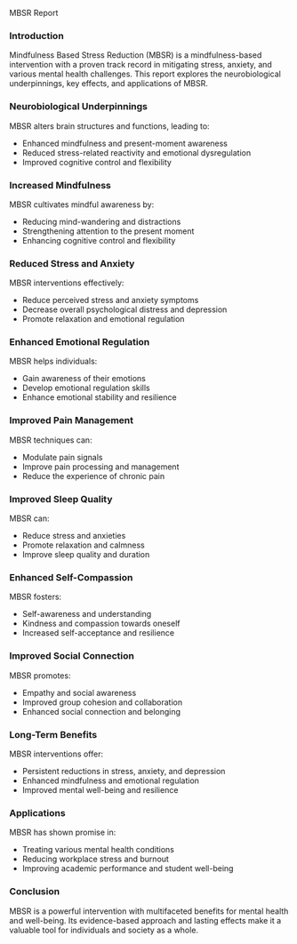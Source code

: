 MBSR Report

### Introduction

Mindfulness Based Stress Reduction (MBSR) is a mindfulness-based intervention with a proven track record in mitigating stress, anxiety, and various mental health challenges. This report explores the neurobiological underpinnings, key effects, and applications of MBSR.

### Neurobiological Underpinnings

MBSR alters brain structures and functions, leading to:

- Enhanced mindfulness and present-moment awareness
- Reduced stress-related reactivity and emotional dysregulation
- Improved cognitive control and flexibility


### Increased Mindfulness

MBSR cultivates mindful awareness by:

- Reducing mind-wandering and distractions
- Strengthening attention to the present moment
- Enhancing cognitive control and flexibility


### Reduced Stress and Anxiety

MBSR interventions effectively:

- Reduce perceived stress and anxiety symptoms
- Decrease overall psychological distress and depression
- Promote relaxation and emotional regulation


### Enhanced Emotional Regulation

MBSR helps individuals:

- Gain awareness of their emotions
- Develop emotional regulation skills
- Enhance emotional stability and resilience


### Improved Pain Management

MBSR techniques can:

- Modulate pain signals
- Improve pain processing and management
- Reduce the experience of chronic pain


### Improved Sleep Quality

MBSR can:

- Reduce stress and anxieties
- Promote relaxation and calmness
- Improve sleep quality and duration


### Enhanced Self-Compassion

MBSR fosters:

- Self-awareness and understanding
- Kindness and compassion towards oneself
- Increased self-acceptance and resilience


### Improved Social Connection

MBSR promotes:

- Empathy and social awareness
- Improved group cohesion and collaboration
- Enhanced social connection and belonging


### Long-Term Benefits

MBSR interventions offer:

- Persistent reductions in stress, anxiety, and depression
- Enhanced mindfulness and emotional regulation
- Improved mental well-being and resilience


### Applications

MBSR has shown promise in:

- Treating various mental health conditions
- Reducing workplace stress and burnout
- Improving academic performance and student well-being


### Conclusion

MBSR is a powerful intervention with multifaceted benefits for mental health and well-being. Its evidence-based approach and lasting effects make it a valuable tool for individuals and society as a whole.